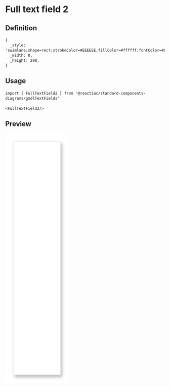 # Full text field 2

## Definition

```
{
  _style: 'swimlane;shape=rect;strokeColor=#EEEEEE;fillColor=#ffffff;fontColor=#000000;fontStyle=0;childLayout=stackLayout;horizontal=1;startSize=0;horizontalStack=0;resizeParent=1;resizeParentMax=0;resizeLast=0;collapsible=0;marginBottom=0;whiteSpace=wrap;html=1;shadow=1;',
  _width: 0,
  _height: 298,
}
```

## Usage

```
import { FullTextField2 } from '@reactiac/standard-components-diagrams/gmdlTextFields'

<FullTextField2/>
```

## Preview

<img src="./full-text-field-2.png" width="200"/>
